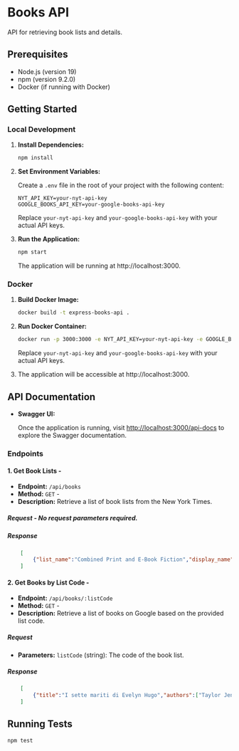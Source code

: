 
# Books API

API for retrieving book lists and details.

## Prerequisites

- Node.js (version 19)
- npm (version 9.2.0)
- Docker (if running with Docker)

## Getting Started

### Local Development

1. **Install Dependencies:**

    ```bash
    npm install
    ```

2. **Set Environment Variables:**

    Create a `.env` file in the root of your project with the following content:

    ```env
    NYT_API_KEY=your-nyt-api-key
    GOOGLE_BOOKS_API_KEY=your-google-books-api-key
    ```

    Replace `your-nyt-api-key` and `your-google-books-api-key` with your actual API keys.

3. **Run the Application:**

    ```bash
    npm start
    ```

    The application will be running at http://localhost:3000.

### Docker

1. **Build Docker Image:**

    ```bash
    docker build -t express-books-api .
    ```

2. **Run Docker Container:**

    ```bash
    docker run -p 3000:3000 -e NYT_API_KEY=your-nyt-api-key -e GOOGLE_BOOKS_API_KEY=your-google-books-api-key your-app-name
    ```

    Replace `your-nyt-api-key` and `your-google-books-api-key` with your actual API keys.

3. The application will be accessible at http://localhost:3000.

## API Documentation

- **Swagger UI:**

    Once the application is running, visit [http://localhost:3000/api-docs](http://localhost:3000/api-docs) to explore the Swagger documentation.
    
### Endpoints  

#### 1. Get Book Lists  -  
- **Endpoint:**  `/api/books` 
- **Method:**  `GET`  -  
- **Description:** Retrieve a list of book lists from the New York Times. 

##### Request  - No request parameters required. 
##### Response  

```json
    [
	    {"list_name":"Combined Print and E-Book Fiction","display_name":"Combined Print & E-Book Fiction","list_name_encoded":"combined-print-and-e-book-fiction","oldest_published_date":"2011-02-13","newest_published_date":"2024-01-14","updated":"WEEKLY"}
    ]
  ```
  
#### 2. Get Books by List Code  -  
- **Endpoint:**  `/api/books/:listCode` 
- **Method:**  `GET`  -  
- **Description:** Retrieve a list of books on Google based on the provided list code.

##### Request
- **Parameters:** `listCode` (string): The code of the book list.
##### Response  

```json
    [
	    {"title":"I sette mariti di Evelyn Hugo","authors":["Taylor Jenkins Reid"],"previewLink":"http://books.google.it/books?id=yCA6EAAAQBAJ&printsec=frontcover&dq=combined-print-and-e-book-fiction&hl=&cd=1&source=gbs_api"},{"title":"L'incastro (im)perfetto","authors":["Colleen Hoover"],"previewLink":"http://books.google.it/books?id=laQcrgEACAAJ&dq=combined-print-and-e-book-fiction&hl=&cd=2&source=gbs_api"},{"title":"Il lungo cammino verso la verità","authors":["David Baldacci"],"previewLink":"http://books.google.it/books?id=m---DwAAQBAJ&printsec=frontcover&dq=combined-print-and-e-book-fiction&hl=&cd=3&source=gbs_api"}
    ]
  ```

## Running Tests

```bash
npm test
